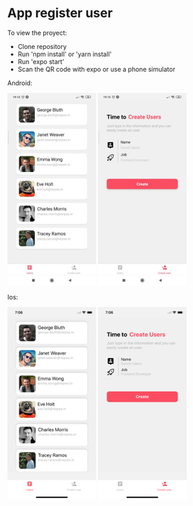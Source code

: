 # App register user

To view the proyect:
- Clone repository
- Run 'npm install' or 'yarn install'
- Run 'expo start'
- Scan the QR code with expo or use a phone simulator

Android:

<img src="sources/listAndroid.jpeg" width="200">
<img src="sources/createAndroid.jpeg" width="200">

Ios:

<img src="sources/listIos.png" width="200">
<img src="sources/createIos.png" width="200">